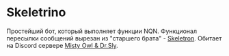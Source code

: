 # Skeletrino

Простейший бот, который выполняет функции NQN. Функционал пересылки сообщений вырезан из "старшего брата" - [Skeletron](https://github.com/Flexlug/Skeletron).
Обитает на Discord сервере [Misty Owl & Dr.Sly](https://discord.gg/2UYgQrpewP).